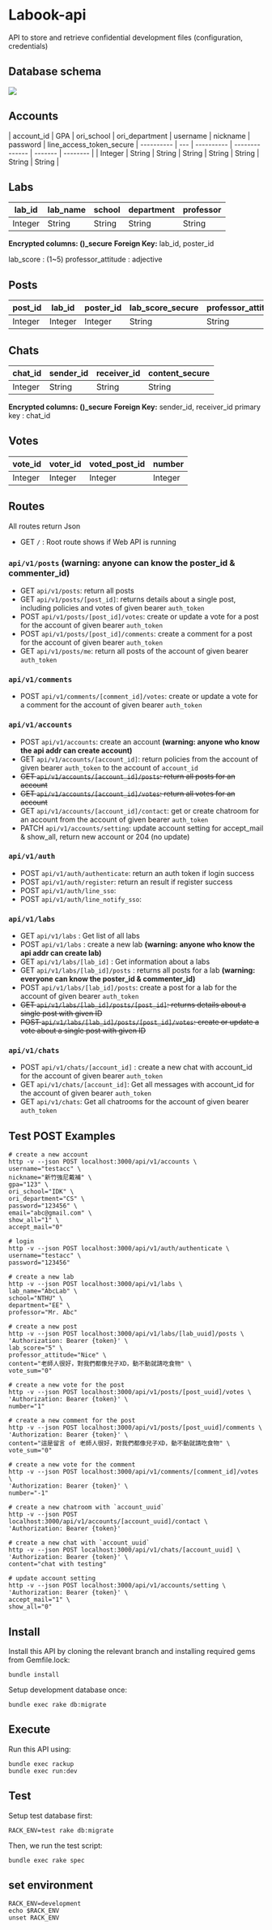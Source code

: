 # Labook-api
API to store and retrieve confidential development files (configuration, credentials)

## Database schema
![](https://i.imgur.com/OEzAQnL.png)

## Accounts
| account_id | GPA | ori_school | ori_department | username | nickname | password | line_access_token_secure
| ---------- | --- | ---------- | -------------- | ------- | -------- |
| Integer     | String | String     | String    | String  | String   | String   | String |

## Labs
| lab_id | lab_name | school | department | professor |
| ------ | -------- | ------ | ---------- | --------- |
| Integer | String   | String | String     | String    |

**Encrypted columns: ()_secure**
**Foreign Key:** lab_id, poster_id

lab_score : (1~5)
professor_attitude : adjective


## Posts
| post_id | lab_id | poster_id | lab_score_secure | professor_attitude_secure | content_secure |  accept_mail   | vote_sum |
| ------- | ------ | --------- | --------- | ------------------ | ------- | --- | ---- |
| Integer  | Integer | Integer    | String       | String             | String  |   Integer  | Integer  |

## Chats
| chat_id | sender_id | receiver_id | content_secure |
| ------- | --------- | ---------- | ------- |
| Integer  | String    | String     | String  |

**Encrypted columns: ()_secure**
**Foreign Key:** sender_id, receiver_id
primary key : chat_id

## Votes
| vote_id | voter_id | voted_post_id | number |
| ------- | --------- | ---------- | ------- |
| Integer  | Integer    | Integer     | Integer  |


## Routes
All routes return Json
- GET `/` : Root route shows if Web API is running

### `api/v1/posts` (warning: anyone can know the poster_id & commenter_id)
- GET `api/v1/posts`: return all posts
- GET `api/v1/posts/[post_id]`: returns details about a single post, including policies and votes of given bearer `auth_token`
- POST `api/v1/posts/[post_id]/votes`: create or update a vote for a post for the account of given bearer `auth_token`
- POST `api/v1/posts/[post_id]/comments`: create a comment for a post for the account of given bearer `auth_token` 
- GET `api/v1/posts/me`: return all posts of the account of given bearer `auth_token`

### `api/v1/comments`
- POST `api/v1/comments/[comment_id]/votes`: create or update a vote for a comment for the account of given bearer `auth_token`

### `api/v1/accounts`
- POST `api/v1/accounts`: create an account **(warning: anyone who know the api addr can create account)**
- GET `api/v1/accounts/[account_id]`: return policies from the account of given bearer `auth_token` to the account of `account_id`
- ~~GET `api/v1/accounts/[account_id]/posts`: return all posts for an account~~
- ~~GET `api/v1/accounts/[account_id]/votes`: return all votes for an account~~
- GET `api/v1/accounts/[account_id]/contact`: get or create chatroom for an account from the account of given bearer `auth_token`
- PATCH `api/v1/accounts/setting`: update account setting for accept_mail & show_all, return new account or 204 (no update)

### `api/v1/auth`
- POST `api/v1/auth/authenticate`: return an auth token if login success
- POST `api/v1/auth/register`: return an result if register success
- POST `api/v1/auth/line_sso`: 
- POST `api/v1/auth/line_notify_sso`: 

### `api/v1/labs`
- GET `api/v1/labs` : Get list of all labs
- POST `api/v1/labs` : create a new lab **(warning: anyone who know the api addr can create lab)**
- GET `api/v1/labs/[lab_id]` : Get information about a labs
- GET `api/v1/labs/[lab_id]/posts` : returns all posts for a lab **(warning: everyone can know the poster_id & commenter_id)**
- POST `api/v1/labs/[lab_id]/posts`:  create a post for a lab for the account of given bearer `auth_token`
- ~~GET `api/v1/labs/[lab_id]/posts/[post_id]`: returns details about a single post with given ID~~
- ~~POST `api/v1/labs/[lab_id]/posts/[post_id]/votes`: create or update a vote about a single post with given ID~~

### `api/v1/chats`
- POST `api/v1/chats/[account_id]` : create a new chat with account_id for the account of given bearer `auth_token`
- GET `api/v1/chats/[account_id]`: Get all messages with account_id for the account of given bearer `auth_token`
- GET `api/v1/chats`: Get all chatrooms for the account of given bearer `auth_token`

## Test POST Examples
```console
# create a new account
http -v --json POST localhost:3000/api/v1/accounts \
username="testacc" \
nickname="新竹強尼戴補" \
gpa="123" \
ori_school="IDK" \
ori_department="CS" \
password="123456" \
email="abc@gmail.com" \
show_all="1" \
accept_mail="0"

# login
http -v --json POST localhost:3000/api/v1/auth/authenticate \
username="testacc" \
password="123456"

# create a new lab
http -v --json POST localhost:3000/api/v1/labs \
lab_name="AbcLab" \
school="NTHU" \
department="EE" \
professor="Mr. Abc"

# create a new post
http -v --json POST localhost:3000/api/v1/labs/[lab_uuid]/posts \
'Authorization: Bearer {token}' \
lab_score="5" \
professor_attitude="Nice" \
content="老師人很好，對我們都像兒子XD，動不動就請吃食物" \
vote_sum="0"

# create a new vote for the post
http -v --json POST localhost:3000/api/v1/posts/[post_uuid]/votes \
'Authorization: Bearer {token}' \
number="1"

# create a new comment for the post
http -v --json POST localhost:3000/api/v1/posts/[post_uuid]/comments \
'Authorization: Bearer {token}' \
content="這是留言 of 老師人很好，對我們都像兒子XD，動不動就請吃食物" \
vote_sum="0"

# create a new vote for the comment
http -v --json POST localhost:3000/api/v1/comments/[comment_id]/votes \
'Authorization: Bearer {token}' \
number="-1"

# create a new chatroom with `account_uuid`
http -v --json POST localhost:3000/api/v1/accounts/[account_uuid]/contact \
'Authorization: Bearer {token}'

# create a new chat with `account_uuid`
http -v --json POST localhost:3000/api/v1/chats/[account_uuid] \
'Authorization: Bearer {token}' \
content="chat with testing"

# update account setting
http -v --json POST localhost:3000/api/v1/accounts/setting \
'Authorization: Bearer {token}' \
accept_mail="1" \
show_all="0"

```

## Install
Install this API by cloning the relevant branch and installing required gems from Gemfile.lock:

```
bundle install
```
Setup development database once:

```
bundle exec rake db:migrate
```

## Execute
Run this API using:

```
bundle exec rackup
bundle exec run:dev
```

## Test
Setup test database first:

```
RACK_ENV=test rake db:migrate
```

Then, we run the test script:
```
bundle exec rake spec
```

## set environment
```
RACK_ENV=development
echo $RACK_ENV
unset RACK_ENV
```